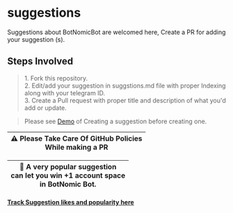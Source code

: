 # suggestions
Suggestions about BotNomicBot are welcomed here, Create a PR for adding your suggestion (s).


## Steps Involved
<blockquote> 1. Fork this repository.
  <br> 2. Edit/add your suggestion in suggstions.md file with proper Indexing along with your telegram ID.
  <br> 3. Create a Pull request with proper title and description of what you'd add or update.
  </blockquote>
  
  > Please see [Demo](./demo) of Creating a suggestion before creating one.



  | ⚠️ Please Take Care Of GitHub Policies <br> While making a PR |
  | -- |
  
  
  
  | 📌 A very popular suggestion <br> can let you win +1 account space <br> in BotNomic Bot. |
  | -- |
  
  
  
  #### [Track Suggestion likes and popularity here](t.me/BotNomicLibrary)
